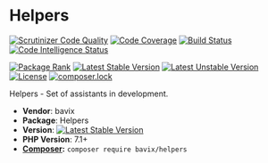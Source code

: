 # Helpers

[![Scrutinizer Code Quality](https://scrutinizer-ci.com/g/bavix/helpers/badges/quality-score.png?b=master)](https://scrutinizer-ci.com/g/bavix/helpers/?branch=master)
[![Code Coverage](https://scrutinizer-ci.com/g/bavix/helpers/badges/coverage.png?b=master)](https://scrutinizer-ci.com/g/bavix/helpers/?branch=master)
[![Build Status](https://scrutinizer-ci.com/g/bavix/helpers/badges/build.png?b=master)](https://scrutinizer-ci.com/g/bavix/helpers/build-status/master)
[![Code Intelligence Status](https://scrutinizer-ci.com/g/bavix/helpers/badges/code-intelligence.svg?b=master)](https://scrutinizer-ci.com/code-intelligence)

[![Package Rank](https://phppackages.org/p/bavix/helpers/badge/rank.svg)](https://packagist.org/packages/bavix/helpers)
[![Latest Stable Version](https://poser.pugx.org/bavix/helpers/v/stable)](https://packagist.org/packages/bavix/helpers)
[![Latest Unstable Version](https://poser.pugx.org/bavix/helpers/v/unstable)](https://packagist.org/packages/bavix/helpers)
[![License](https://poser.pugx.org/bavix/helpers/license)](https://packagist.org/packages/bavix/helpers)
[![composer.lock](https://poser.pugx.org/bavix/helpers/composerlock)](https://packagist.org/packages/bavix/helpers)

Helpers - Set of assistants in development.

* **Vendor**: bavix
* **Package**: Helpers
* **Version**: [![Latest Stable Version](https://poser.pugx.org/bavix/helpers/v/stable)](https://packagist.org/packages/bavix/helpers)
* **PHP Version**: 7.1+ 
* **[Composer](https://getcomposer.org/):** `composer require bavix/helpers`
